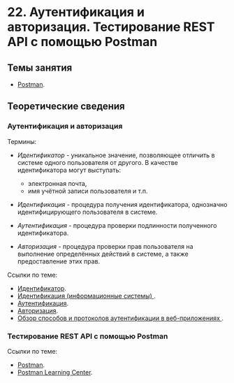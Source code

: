 # 22. Аутентификация и авторизация. Тестирование REST API с помощью Postman

## Темы занятия

- [Postman](https://www.getpostman.com/products).

## Теоретические сведения

### Аутентификация и авторизация

Термины:

- _Идентификатор_ - уникальное значение, позволяющее отличить в системе
одного пользователя от другого. В качестве идентификатора могут выступать:

  - электронная почта,
  - имя учётной записи пользователя и т.п.

- _Идентификация_ - процедура получения идентификатора, однозначно 
идентифицирующего пользователя в системе.

- _Аутентификация_ - процедура проверки подлинности полученного идентификатора.

- _Авторизация_ - процедура проверки прав пользователя на выполнение 
определённых действий в системе, а также предоставление этих прав.

Ссылки по теме:

- [Идентификатор](https://ru.wikipedia.org/wiki/Идентификатор).
- [Идентификация (информационные системы)
](https://ru.wikipedia.org/wiki/Идентификация_(информационные_системы)).
- [Аутентификация](https://ru.wikipedia.org/wiki/Аутентификация).
- [Авторизация](https://ru.wikipedia.org/wiki/Авторизация).
- [Обзор способов и протоколов аутентификации в веб-приложениях
](https://habr.com/ru/company/dataart/blog/262817).

### Тестирование REST API с помощью Postman

Ссылки по теме:

- [Postman](https://www.getpostman.com/products).
- [Postman Learning Center](https://learning.getpostman.com/docs).

<disqus-comments
  page-uuid="56ab4f6e-c4ff-4d9f-9de7-680def1d7927"
  page-title="22. Аутентификация и авторизация.
    Тестирование REST API с помощью Postman | Практические занятия"/>